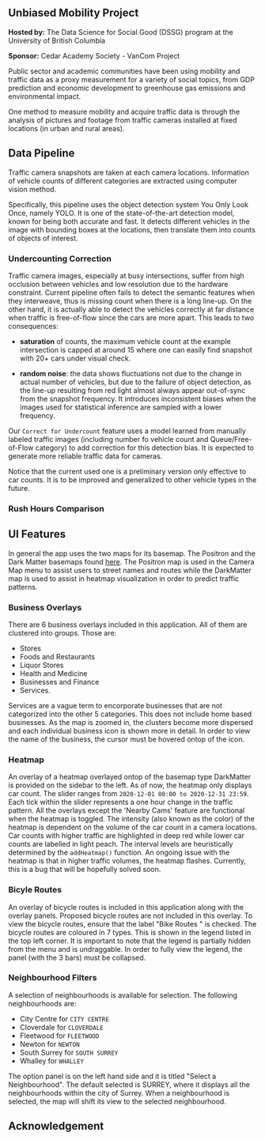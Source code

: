 
## Unbiased Mobility Project
**Hosted by:** The Data Science for Social Good (DSSG) program at the University of British Columbia

**Sponsor:** Cedar Academy Society - VanCom Project

Public sector and academic communities have been using mobility and traffic data as a proxy measurement for a variety of social topics, from GDP prediction and economic development to greenhouse gas emissions and environmental impact.

One method to measure mobility and acquire traffic data is through the analysis of pictures and footage from traffic cameras installed at fixed locations (in urban and rural areas). 


## Data Pipeline
Traffic camera snapshots are taken at each camera locations. Information of vehicle counts of different categories are extracted using computer vision method. 

Specifically, this pipeline uses the object detection system You Only Look Once, namely YOLO. It is one of the state-of-the-art detection model, known for being both accurate and fast. It detects different vehicles in the image with bounding boxes at the locations, then translate them into counts of objects of interest.


### Undercounting Correction

Traffic camera images, especially at busy intersections, suffer from high occlusion between vehicles and low resolution due to the hardware constraint. Current pipeline often fails to detect the semantic features when they interweave, thus is missing count when there is a long line-up. On the other hand, it is actually able to detect the vehicles correctly at far distance when traffic is free-of-flow since the cars are more apart. This leads to two consequences:

- **saturation** of counts, the maximum vehicle count at the example intersection is capped at around 15 where one can easily find snapshot with 20+ cars under visual check. 

- **random noise**: the data shows fluctuations not due to the change in actual number of vehicles, but due to the failure of object detection, as the line-up resulting from red light almost always appear out-of-sync from the snapshot frequency. It introduces inconsistent biases when the images used for statistical inference are sampled with a lower frequency.

Our `Correct for Undercount` feature uses a model learned from manually labeled traffic images (including number fo vehicle count and Queue/Free-of-Flow category) to add correction for this detection bias. It is expected to generate more reliable traffic data for cameras.

Notice that the current used one is a preliminary version only effective to car counts. It is to be improved and generalized to other vehicle types in the future.

### Rush Hours Comparison

## UI Features 
In general the app uses the two maps for its basemap. The Positron and the Dark Matter basemaps found [here](https://carto.com/blog/getting-to-know-positron-and-dark-matter/). The Positron map is used in the Camera Map menu to assist users to street names and routes while the DarkMatter map is used to assist in heatmap visualization in order to predict traffic patterns.

### Business Overlays

There are 6 business overlays included in this application. All of them are clustered into groups. Those are:    
-  Stores
-  Foods and Restaurants
-  Liquor Stores
-  Health and Medicine
-  Businesses and Finance
-  Services.  

Services are a vague term to encorporate businesses that are not categorized into the other 5 categories.  This does not include home based businesses.  As the map is zoomed in, the clusters become more dispersed and each individual business icon is shown more in detail. In order to view the name of the business, the cursor must be hovered ontop of the icon. 

### Heatmap

An overlay of a heatmap overlayed ontop of the basemap type DarkMatter is provided on the sidebar to the left. As of now, the heatmap only displays car count. 
The slider ranges from `2020-12-01 00:00 to 2020-12-31 23:59`. Each tick within the slider represents a one hour change in the traffic pattern. All the overlays except the 'Nearby Cams' feature are functional when the heatmap is toggled. The intensity (also known as the color) of the heatmap is dependent on the volume of the car count in a camera locations. Car counts with higher traffic are highlighted in deep red while lower car counts are labelled in light peach. The interval levels are heuristically determined by the `addHeatmap()` function. An ongoing issue with the heatmap is that in higher traffic volumes, the heatmap flashes. Currently, this is a bug that will be hopefully solved soon.

### Bicyle Routes
An overlay of bicycle routes is included in this application along with the overlay panels. Proposed bicycle routes are not included in this overlay. To view the bicycle routes, ensure that the label "Bike Routes " is checked. The bicycle routes are coloured in 7 types. This is shown in the legend listed in the top left corner. It is important to note that the legend is partially hidden from the menu and is undraggable. In order to fully view the legend, the panel (with  the 3 bars) must be collapsed.

### Neighbourhood Filters 
A selection of neighbourhoods is available for selection. The following neighbourhoods are:
-  City Centre for `CITY CENTRE` 
-  Cloverdale for `CLOVERDALE`
-  Fleetwood for `FLEETWOOD`
-  Newton for `NEWTON`
-  South Surrey for `SOUTH SURREY`
-  Whalley for `WHALLEY`

The option panel is on the left hand side and it is titled "Select a Neighbourhood". The default selected is SURREY, where it displays all the neighbourhoods within the city of Surrey. When a neighbourhood is selected, the map will shift its view to the selected neighbourhood.




## Acknowledgement
